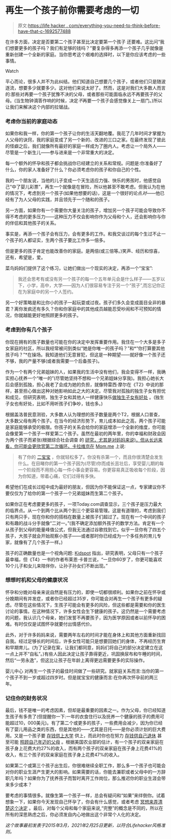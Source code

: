 # 再生一个孩子前你需要考虑的一切

> 原文:[https://life hacker . com/everything-you-need-to-think-before-have-that-c-1692577488](https://lifehacker.com/everything-you-need-to-consider-before-having-another-c-1692577488)

在许多方面，决定是否要第二个孩子甚至比决定要第一个孩子 还要难。这比问“我们想要更多的孩子吗？我们有足够的钱吗？”要复杂得多再添一个孩子几乎就像是重新创建一个全新的家庭。当你思考这个艰难的选择时，以下是你应该考虑的一些事情。

Watch

平心而论，很多人并不为此纠结。他们知道自己想要几个孩子，或者他们只是随波逐流，想要多少就要多少。这对他们来说太好了。然而，这是对我们大多数人而言的:那些对再要一个孩子犹豫不决的父母，或者那些可能面临永远不再要孩子的父母。(当生物钟滴答作响的时候，决定*不*再要一个孩子会感觉像关上一扇门。)所以让我们来解决这个内部的拉锯战。

### 考虑你当前的家庭动态

如果你和我一样，你的第一个孩子让你的生活天翻地覆。我花了几年时间才掌握为人父母的诀窍，我的家庭变成了另一个新的、改进的三口之家。在最终发现了彼此的怪癖之后，我们就像所有最好的家庭一样成为了圈内人。考虑让一个局外人——尽管是一个新生儿——参与进来是一个非常重大的决定。

每一个额外的怀孕和孩子都会挑战你已经建立的关系和常规。问题是:你准备好了什么，你的家人准备好了什么？你必须考虑你的孩子和你自己的个性。

我的一个朋友说，当他的儿子变成一个天生适应力强、快乐的男孩时，他感觉自己“中了婴儿彩票”，再生一个就像是在冒险，所以他甚至不敢考虑。但我认为在他的情况下，考虑到另一个孩子(如果他想要的话)，这是一个很好的论点*对*——他已经有了为人父母的实践，并且领先于一个随和的孩子。

另一方面，如果你有一个需要你大量关注的孩子，增加另一个孩子可能会导致你不得不考虑的更多压力——这种压力不仅会影响你作为父母和个人，还会影响你与你的伴侣和其他孩子的关系。

事实是，再添一个孩子会有压力，会有更多的工作。和我交谈过的每个生过不止一个孩子的人都证实，生两个孩子要比工作多一倍多。

但是更多的孩子肯定也能改善你的家庭。是两倍(或三倍等。)笑声、经历和惊喜，还有，希望是，爱。

菜鸟妈妈们提供了这个练习，让她们做出一个现实的决定，再添一个“宝宝”:

> 我还会思考有或没有另一个孩子的每一个五年单元会是什么样子——五岁以下，小学，高中，大学——因为人们很容易专注于另一个“孩子”,而忘记你正在为家庭中的另一个人签约。

另一个好策略是和比你小的孩子一起玩耍或过夜。孩子们多久会变成面目全非的暴君？离你发疯还有多久？你和你家庭中的其他成员越能忍受吵闹和不可预知的情况，你就越能更好地照顾更多的孩子。

### 考虑到你有几个孩子

你现在拥有的孩子数量也可能在你的决定中发挥重要作用。我住在一个大多是多子女家庭的社区，所以我经常被问到类似“她是你唯一的孩子吗？”和*“你打算要其他孩子吗？”*在操场。我知道他们无意冒犯，但这是一种期望——就好像一个孩子还不够，我的产量不够(或者我需要一个后备孩子)。

作为一个有两个兄弟姐妹的人，如果我的生活中没有他们，我会变得不一样，我确实担心抚养一个“唯一的”(尽管她坚持不想和一个兄弟姐妹分享我)。我担心她长大后会感到孤独，担心我老了会成为她的负担，就像特雷西·摩尔在《T2》中说的那样，甚至担心做出这种对她影响如此之大的决定。尽管我对孤独的独生子女有担忧和成见，但研究表明，独生子女和其他人一样健康快乐[做独生子女有好处](https://www.parentmap.com/article/parenting-an-only-child) 。(独生子女也有好处，比如不用听孩子们争吵，钱也多。)

根据盖洛普民意测验，大多数人认为理想的孩子数量是两个T2，根据人口普查，大多数父母有两个孩子。在当今的经济形势下，育儿成本如此之高，两个孩子可能是家庭能够承受的极限。你孩子的关系会给你的家庭增添一个全新的维度，你可能会像爱第一个孩子一样爱第二个孩子。虽然在最初的两年里，你的幸福和财政会因为两个孩子而紧张(根据综合社会调查 的 [研究，尤其是对妈妈来说)，但从长远来看，你可能会更欣赏第二次循环。卡拉维京在](http://fivethirtyeight.com/features/baby-no-2-is-harder-on-mom-than-dad/) [Mom.me](http://mom.me/fun/17572-why-second-baby-awesome/) 上说:

> 有了你的 [二宝宝](http://mom.me/baby/8134-difference-between-your-first-child-your-second/) ，你就轻松多了。你没有杀第一个，而且你很清楚会发生什么。在目睹你的第一个孩子因为(尽管)你而成长茁壮后，享受婴儿期的每一个阶段而不用担心每一件小事会更容易。你更容易真正吸收每个阶段，因为你知道，带着心痛，它们过得有多快。

希望他们在成长过程中成为最好的朋友，但因为你不能保证这一点，专家建议你不要仅仅为了给你的第一个孩子一个兄弟姐妹而生第二个孩子。

如果你正在考虑要更多的孩子，一项Today.com调查显示，三个孩子是压力最大的临界点。从一个到两个比从两个到三个更容易管理。这是有道理的，考虑到我们只有两只手，现在你和你的搭档在数量上被孩子们超过了。现在有一个中间的孩子和有趣的战斗分手就像“二对一。”(我不确定添加额外孩子的数学方法。肯定有一个从孩子到父母的能量峰值公式，但我无法通过谷歌找到它。似乎一旦你有了四五个孩子，大孩子就会开始观察小孩子——或者那时你已经成为一个多任务的育儿专家，就像有了几个孩子一样。)

孩子的正确数量也是一个视角问题: [Kidspot](http://www.kidspot.com.au/how-many-children-should-you-have/) 指出，研究表明，父母只有一个孩子最幸福，但《T4》一书的作者布莱恩·卡普兰说，“一旦你60岁了，你更可能喜欢10个儿子和女儿来陪伴你，让孙子孙女们不断出现。”

### 想想时机和父母的健康状况

怀孕和分娩对母亲来说自然是有压力的，即使一切都很顺利。如果你之前在怀孕或分娩期间有并发症，或者你已经超过35岁，你可能会对再生一个孩子有更多的疑虑。尽管在这些情况下，生孩子可能会有更多的风险，但这些都是需要和你的医生讨论的事情。在这种情况下，许多女性会生下健康的孩子。这仍然是一个需要考虑的问题，我认识几个母亲，她们发誓不再要孩子，因为医学原因或者以前怀孕的困难。有时仅仅是试图怀孕就要付出情感代价。

此外，对于许多妈妈来说，需要两年左右的时间才能在身体上和其他方面重新找回自我。经过足够长的时间后，许多女性可能只是想要回她们的身体，不再经历生育和早期育儿。(为了记录在案，让我们都同意，妈妈们将自己的部分决定建立在这一点上并不“自私”。)有些人因此决定让孩子靠得更近，巩固换尿布和午睡的时间，然后“一劳永逸”，但这比让孩子在年龄上离得更远需要更多的实际操作。

婴儿中心 对再生一个孩子的最佳时间做了一些研究。就家庭关系而言:当你的第一个孩子不到一岁或超过四岁时。但是就宝宝的健康而言:在你再次怀孕前的两三年。

### 记住你的财务状况

最后，钱不是唯一的考虑因素，但却是最重要的因素之一。作为父母，你已经知道生孩子有多贵了(但提醒你一下:一年的衣食住行以及抚养一个健康的孩子的费用可能超过10，000美元)。有了第二个或更多的孩子，一些费用会减少，因为你已经有了婴儿用品之类的东西，但是其他的——尤其是日托——是你必须计划的巨大费用。又是一个孩子要 [存钱供上大学](https://lifehacker.com/how-to-save-for-college-without-going-broke-1689613418) 供上，而此时你也在努力 [存钱供自己退休](http://lifehacker.com/top-10-things-everyone-should-know-about-saving-for-ret-1687055516) 甚至可能 [照顾自己年迈的父母](http://lifehacker.com/how-to-care-for-your-aging-parents-1688333666) 。根据美国农业部的估计，有一个孩子的双亲家庭在孩子身上花费大约27%的收入，而有两个孩子的双亲家庭在孩子身上花费41%的收入，有三个孩子的双亲家庭在孩子身上花费47%的收入。

如果第二个或第三个孩子出生后，你很难继续全职工作，那么多一个孩子也可能会对你的职业生涯产生更大的影响。如果需要的话，你能去兼职或者父母中的一方辞职几年吗？如果你为了抚养孩子而暂时离开工作岗位，那么推迟你的职业生涯会带来多少成本？

要考虑的事情很多。就像生第一个孩子一样，总会有疑问和“如果”来绊倒你。试着想象一下，如果你今天发现自己怀孕了，你会有什么感觉，或者考虑 [冥想来弄清楚这个决定](http://www.kveller.com/how-meditation-helped-me-decide-whether-i-should-have-another-child/) 。最后，对每个父母和每个家庭来说,“完整”的概念是不同的，所以在所有的深思熟虑之后，你必须发自内心地做出这个非常个人化的决定。

*这个故事最初发表于2015年3月，2021年2月25日更新，以符合Lifehacker风格准则。*